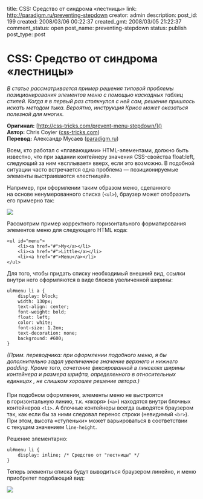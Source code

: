 title: CSS: Средство от синдрома «лестницы»
link: http://paradigm.ru/preventing-stepdown
creator: admin
description: 
post_id: 199
created: 2008/03/06 00:22:37
created_gmt: 2008/03/05 21:22:37
comment_status: open
post_name: preventing-stepdown
status: publish
post_type: post

# CSS: Средство от синдрома «лестницы»

_В статье рассматривается пример решения типовой проблемы позиционирования элементов меню с помощью каскадных таблиц стилей. Когда я в первый раз столкнулся с ней сам, решение пришлось искать методом тыка. Вероятно, инструкция Криса может оказаться полезной для многих._

**Оригинал:** [http://css-tricks.com/prevent-menu-stepdown/]()  
**Автор:** Chris Coyier ([css-tricks.com](http://css-tricks.com/))  
**Перевод:** Александр Мусаев ([paradigm.ru]())

Всем, кто работал с «плавающими» HTML-элементами, должно быть известно, что при задании контейнеру значения CSS-свойства float:left, следующий за ним «всплывает» вверх, если это возможно. В подобной ситуации часто встречается одна проблема — позиционируемые элементы выстраиваются «лестницей».

Например, при оформлении таким образом меню, сделанного на основе ненумерованного списка (`<ul>`), браузер может отобразить его примерно так:

![](/;-\)/2008/03/stepdown-01.png)

Рассмотрим пример корректного горизонтального форматирования элементов меню для следующего HTML кода: 
    
    <ul id="menu">
        <li><a href="#">My</a></li>
        <li><a href="#">Little</a></li>
        <li><a href="#">Menu</a></li>
    </ul>

Для того, чтобы придать списку необходимый внешний вид, ссылки внутри него оформляются в виде блоков увеличенной ширины:
    
    ul#menu li a {
        display: block;
        width: 130px;
        text-align: center;
        font-weight: bold;
        float: left;
        color: white;
        font-size: 1.2em;
        text-decoration: none;
        background: #600;
    }

_(Прим. переводчика: при оформлении подобного меню, я бы дополнительно задал увеличенное значение верхнего и нижнего padding. Кроме того, сочетание фиксированной в пикселях ширины контейнера и размера шрифта, определенного в относительных единицах , не слишком хорошее решение автора.)_

При подобном оформлении, элементы меню не выстроятся в горизонтальную линию, т.к. «якоря» (`<a>`) находятся внутри блочных контейнеров `<li>`. А блочные контейнеры всегда выводятся браузером так, как если бы за ними следовал перенос строки (невидимый `<br>`). При этом, высота «ступеньки» может варьироваться в соответствии с текущим значением `line-height`.

Решение элементарно:
    
    ul#menu li {
        display: inline; /* Средство от "лестницы" */
    }

Теперь элементы списка будут выводиться браузером линейно, и меню приобретет подобающий вид:

![](/;-\)/2008/03/stepdown-02.png)